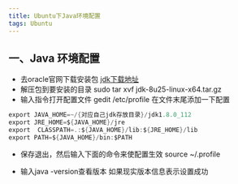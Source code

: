 ```yaml
---
title: Ubuntu下Java环境配置
tags: Ubuntu
---
```


## 一、Java 环境配置
- 去oracle官网下载安装包
[jdk下载地址](http://www.oracle.com/technetwork/java/javase/downloads/jdk8-downloads-2133151.html) 
- 解压包到要安装的目录 sudo tar xvf jdk-8u25-linux-x64.tar.gz
- 输入指令打开配置文件 gedit  /etc/profile 在文件末尾添加一下配置
```java
export JAVA_HOME=~/{对应自己jdk存放目录}/jdk1.8.0_112
export JRE_HOME=${JAVA_HOME}/jre
export  CLASSPATH=.:${JAVA_HOME}/lib:${JRE_HOME}/lib
export PATH=${JAVA_HOME}/bin:$PATH
```
- 保存退出，然后输入下面的命令来使配置生效
source  ~/.profile

- 输入java -version查看版本 如果现实版本信息表示设置成功
